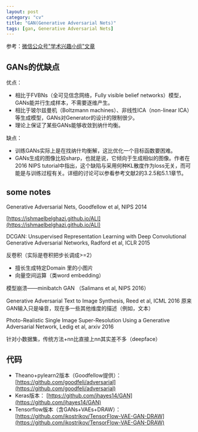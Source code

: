 ```yaml
---
layout: post
category: "cv"
title: "GAN(Generative Adversarial Nets)"
tags: [gan, Generative Adversarial Nets]
---
```


参考：[微信公众号"学术兴趣小组"文章](https://mp.weixin.qq.com/s?__biz=MzIzOTY2NTQ5Mg==&mid=2247483885&idx=1&sn=c4c0c88b8ca8f283fe498c7093a01b5c&chksm=e927e9d6de5060c0bf41bae65996339520510b1c11fc5dcf9645f8750e0d9f934637ad9b43e9&mpshare=1&scene=1&srcid=01304oIWF6vST7ZocMixrrd8&pass_ticket=vjEpmxe2DG4P%2By4GjgdfVEMIt0g0SpbViafCaNrBt8viOsGkibUK9SIS47UfCM27#rd)

## GANs的优缺点

优点：

+ 相比于FVBNs（全可见信念网络，Fully visible belief networks）模型，GANs能并行生成样本，不需要逐维产生。
+ 相比于玻尔兹曼机（Boltzmann machines）、非线性ICA（non-linear ICA）等生成模型，GANs对Generator的设计的限制很少。
+ 理论上保证了某些GANs能够收敛到纳什均衡。
 
缺点：

+ 训练GANs实际上是在找纳什均衡解，这比优化一个目标函数要困难。
+ GANs生成的图像比较sharp，也就是说，它倾向于生成相似的图像。作者在2016 NIPS tutorial中指出，这个缺陷与采用何种KL散度作为loss无关，而可能是与训练过程有关。详细的讨论可以参看参考文献2的3.2.5和5.1.1章节。


## some notes

Generative Adversarial Nets, Goodfellow et al, NIPS 2014

[https://ishmaelbelghazi.github.io/ALI](https://ishmaelbelghazi.github.io/ALI)


DCGAN:
Unsupervised Representation Learning with Deep Convolutional Generative Adversarial Networks, Radford et al, ICLR 2015

反卷积（实际是卷积把步长调成>=2）

+ 擅长生成特定Domain 里的小图片
+ 向量空间运算（类word embedding）


模型崩溃——minibatch GAN （Salimans et al, NIPS 2016）


Generative Adversarial Text to Image Synthesis, Reed et al, ICML 2016
原来GAN输入只是噪音，现在多一些其他维度的描述（例如，文本）


Photo-Realistic Single Image Super-Resolution Using a Generative Adversarial Network, Ledig et al, arxiv 2016

针对小数据集，传统方法+nn比直接上nn其实差不多（deepface）


## 代码

+ Theano+pylearn2版本（Goodfellow提供）： [https://github.com/goodfeli/adversarial](https://github.com/goodfeli/adversarial)
+ Keras版本： [https://github.com/jhayes14/GAN](https://github.com/jhayes14/GAN)
+ Tensorflow版本（含GANs+VAEs+DRAW）： [https://github.com/ikostrikov/TensorFlow-VAE-GAN-DRAW](https://github.com/ikostrikov/TensorFlow-VAE-GAN-DRAW)
 